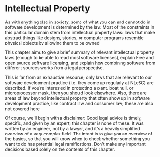 # Intellectual Property

As with anything else in society, some of what you can and cannot do in software development is determined by the law. Most of the constraints in this particular domain stem from intellectual property laws: laws that make abstract things like designs, stories, or computer programs resemble physical objects by allowing them to be owned.

This chapter aims to give a brief summary of relevant intellectual property laws (enough to be able to read most software licenses), explain Free and open source software licensing, and explain how combining software from different sources works from a legal perspective.

This is far from an exhaustive resource; only laws that are relevant to our software development practice (i.e. they come up regularly at NLeSC) are described. If you're interested in protecting a plant, boat hull, or microprocessor mask, then you should look elsewhere. Also, there are areas of law beyond intellectual property that often show up in software development practice, like contract law and consumer law; these are also not covered here.

Of course, we'll begin with a disclaimer: Good legal advice is timely, specific, and given by an expert; this chapter is none of these. It was written by an engineer, not by a lawyer, and it's a heavily simplified overview of a very complex field. The intent is to give you an overview of the basics, so that you will know when to check whether something you want to do has potential legal ramifications. Don't make any important decisions based solely on the contents of this chapter.

